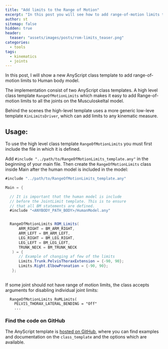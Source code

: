 ```yaml
---
title: "Add limits to the Range of Motion"
excerpt: "In this post you will see how to add range-of-motion limits to your simulations."
author: st
sitemap: false
hidden: true
header:
  teaser: "assets/images/posts/rom-limits_teaser.png"
categories:
  - tools
tags: 
  - kinematics
  - joints
---
```


In this post, I will show a new AnyScript class template to add range-of-motion
limits to Human body model.

The implementation consist of two AnyScript class templates. A high
level class template `RangeOfMotionLimits` which makes it easy to add
Range-of-motion limits to all the joints on the Musculoskeltal model.

Behind the scenes the high-level template uses a more generic low-leve template
`KinLimitsDriver`, which can add limits to any kinematic measure.


## Usage: 

To use the high level class template `RangeOfMotionLimits` you must first 
include the file in which it is defined. 

Add `#include "../path/to/RangeOfMotionLimits_template.any"` in the beginning
of your main file. Then create the `RangeOfMotionLimits` class inside Main after 
the human model is included in the model:

```c#
#include "../path/to/RangeOfMotionLimits_template.any"

Main = {

  // It is important that the human model is include
  // before the JointLimit template. This is to ensure
  // that all BM statements are defined.
  #include "<ANYBODY_PATH_BODY>/HumanModel.any"


  RangeOfMotionLimits ROM_Limits(
      ARM_RIGHT = BM_ARM_RIGHT,
      ARM_LEFT = BM_ARM_LEFT,
      LEG_RIGHT = BM_LEG_RIGHT,
      LEG_LEFT = BM_LEG_LEFT,
      TRUNK_NECK = BM_TRUNK_NECK
   ) = {
      // Example of changing af few of the limits
      Limits.Trunk.PelvisThoraxExtension = {-90, 90};
      Limits.Right.ElbowPronation = {-90, 90};
   }; 
      
```

If some joint should not have range of motion limits, the class accepts
arguments for disabling individual joint limits:

```
  RangeOfMotionLimits RoMLimits(
    PELVIS_THORAX_LATERAL_BENDING = "Off"
    ... 
```


### Find the code on GitHub

The AnyScript template is [hosted on GitHub](https://github.com/AnyBody/range-of-motion-limits),
where you can find examples and documentation on the
`class_template` and the options which are available.
